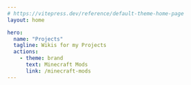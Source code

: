 ```yaml
---
# https://vitepress.dev/reference/default-theme-home-page
layout: home

hero:
  name: "Projects"
  tagline: Wikis for my Projects
  actions:
    - theme: brand
      text: Minecraft Mods
      link: /minecraft-mods
---
```

